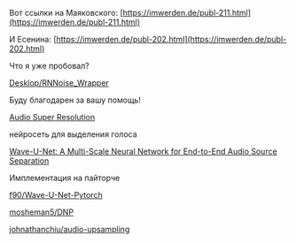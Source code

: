 Вот ссылки на Маяковского:
[https://imwerden.de/publ-211.html](https://imwerden.de/publ-211.html)

И Есенина:
[https://imwerden.de/publ-202.html](https://imwerden.de/publ-202.html)

Что я уже пробовал? 

[Desklop/RNNoise_Wrapper](https://github.com/Desklop/RNNoise_Wrapper)

Буду благодарен за вашу помощь!

[Audio Super Resolution](https://kuleshov.github.io/audio-super-res/)

нейросеть для выделения голоса 

[Wave-U-Net: A Multi-Scale Neural Network for End-to-End Audio Source Separation](https://arxiv.org/abs/1806.03185)

Имплементация на пайторче 

[f90/Wave-U-Net-Pytorch](https://github.com/f90/Wave-U-Net-Pytorch)

[mosheman5/DNP](https://github.com/mosheman5/DNP)

[johnathanchiu/audio-upsampling](https://github.com/johnathanchiu/audio-upsampling)